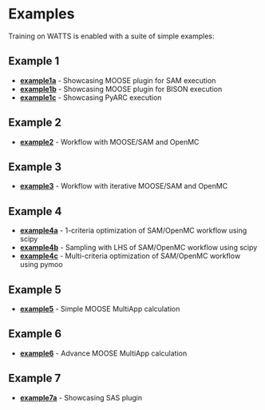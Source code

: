 # Examples

Training on WATTS is enabled with a suite of simple examples:

## Example 1
* [__example1a__](example1a_SAM/README.md) - Showcasing MOOSE plugin for SAM execution
* [__example1b__](example1b_BISON/README.md) - Showcasing MOOSE plugin for BISON execution
* [__example1c__](example1c_PyARC/README.md) - Showcasing PyARC execution
## Example 2
* [__example2__](example2_SAM_OpenMC/README.md) - Workflow with MOOSE/SAM and OpenMC
## Example 3
* [__example3__](example3_iterations/README.md) - Workflow with iterative MOOSE/SAM and OpenMC
## Example 4
* [__example4a__](example4a_opt_scipy/README.md) - 1-criteria optimization of SAM/OpenMC workflow using scipy
* [__example4b__](example4b_LHS_scipy/README.md) - Sampling with LHS of SAM/OpenMC workflow using scipy
* [__example4c__](example4c_opt_pymoo/README.md) - Multi-criteria optimization of SAM/OpenMC workflow using pymoo
## Example 5
* [__example5__](example5_multiapps/README.md) - Simple MOOSE MultiApp calculation
## Example 6
* [__example6__](example6_adv_multiapps/README.md) - Advance MOOSE MultiApp calculation
## Example 7
* [__example7a__](example7a_SAS/README.md) - Showcasing SAS plugin
